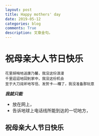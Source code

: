 ```yaml
---
layout: post
title: Happy mothers' day
date: 2019-05-12
categories: blog
comments: True
description: 文章金句。
---
```


   # 祝母亲大人节日快乐
    花里胡哨地送康乃馨，我没这份浪漫
    千里迢迢地回到家中，我没这份机会
    至于大刀阔斧地写信、发贺卡——糟了，我没准备那玩意
***我就只能***
* 放在网上，
* 告诉地球上电话线所能到达的一切地方，
## 祝母亲大人节日快乐
   
   
   
